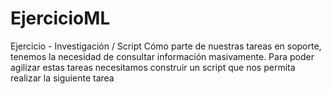 # EjercicioML
Ejercicio  -  Investigación / Script Cómo parte de nuestras tareas en soporte, tenemos la necesidad de consultar información masivamente. Para poder agilizar estas tareas necesitamos construir un script que nos permita realizar la siguiente tarea
